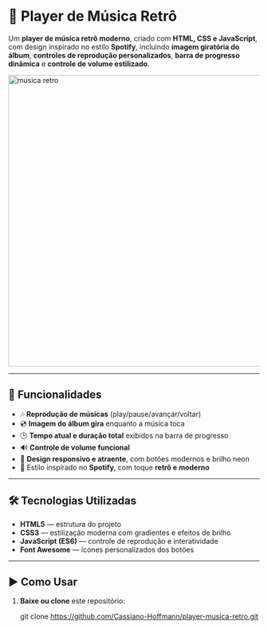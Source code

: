 # 🎵 Player de Música Retrô

Um **player de música retrô moderno**, criado com **HTML, CSS e JavaScript**, com design inspirado no estilo **Spotify**, incluindo **imagem giratória do álbum**, **controles de reprodução personalizados**, **barra de progresso dinâmica** e **controle de volume estilizado**.

<img width="1332" height="585" alt="musica retro" src="https://github.com/user-attachments/assets/5eaab1c6-1a69-4c81-bef4-67906634cc65" />

---

## 🚀 Funcionalidades

- 🎶 **Reprodução de músicas** (play/pause/avançar/voltar)
- 💿 **Imagem do álbum gira** enquanto a música toca
- 🕒 **Tempo atual e duração total** exibidos na barra de progresso
- 🔊 **Controle de volume funcional**
- 🎨 **Design responsivo e atraente**, com botões modernos e brilho neon
- 💚 Estilo inspirado no **Spotify**, com toque **retrô e moderno**

---

## 🛠️ Tecnologias Utilizadas

- **HTML5** — estrutura do projeto  
- **CSS3** — estilização moderna com gradientes e efeitos de brilho  
- **JavaScript (ES6)** — controle de reprodução e interatividade  
- **Font Awesome** — ícones personalizados dos botões  

---

## ▶️ Como Usar

1. **Baixe ou clone** este repositório:
   
   git clone https://github.com/Cassiano-Hoffmann/player-musica-retro.git

